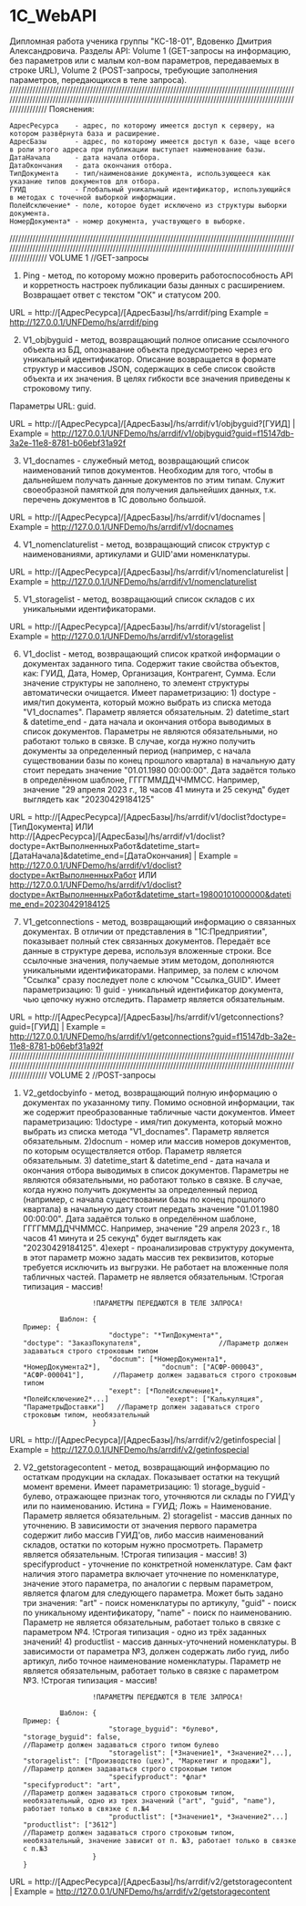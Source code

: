 # 1C_WebAPI
Дипломная работа ученика группы "КС-18-01", Вдовенко Дмитрия Александровича. 
Разделы API: Volume 1 (GET-запросы на информацию, без параметров или с малым кол-вом параметров, передаваемых в строке URL), Volume 2 (POST-запросы, требующие заполнения параметров, передающихся в теле запроса).
///////////////////////////////////////////////////////////////////////////////////////////////////////////////////////////////////////////////////////////////////////////////////////////////////////////////////
Пояснения:
	
	АдресРесурса 	- адрес, по которому имеется доступ к серверу, на котором развёрнута база и расширение.
	АдресБазы 		- адрес, по которому имеется доступ к базе, чаще всего в роли этого адреса при публикации выступает наименование базы.
	ДатаНачала 		- дата начала отбора.
	ДатаОкончания 	- дата окончания отбора.
	ТипДокумента	- тип/наименование документа, использующееся как указание типов документов для отбора.
	ГУИД 			- Глобальный уникальный идентификатор, использующийся в методах с точечной выборкой информации.
	ПолеИсключение* - поле, которое будет исключено из структуры выборки документа.
	НомерДокумента* - номер документа, участвующего в выборке.
///////////////////////////////////////////////////////////////////////////////////////////////////////////////////////////////////////////////////////////////////////////////////////////////////////////////////
VOLUME 1 //GET-запросы

1. Ping - метод, по которому можно проверить работоспособность API и корретность настроек публикации базы данных с расширением. Возвращает ответ с текстом "ОК" и статусом 200.

URL 	= http://[АдресРесурса]/[АдресБазы]/hs/arrdif/ping
Example	= http://127.0.0.1/UNFDemo/hs/arrdif/ping

2. V1_objbyguid - метод, возвращающий полное описание ссылочного объекта из БД, опознавание объекта предусмотрено через его уникальный идентификатор.
Описание возвращается в формате структур и массивов JSON, содержащих в себе список свойств объекта и их значения. В целях гибкости все значения приведены к строковому типу.
	
Параметры URL: guid.

URL		= http://[АдресРесурса]/[АдресБазы]/hs/arrdif/v1/objbyguid?[ГУИД] |
Example = http://127.0.0.1/UNFDemo/hs/arrdif/v1/objbyguid?guid=f15147db-3a2e-11e8-8781-b06ebf31a92f

3. V1_docnames - служебный метод, возвращающий список наименований типов документов. Необходим для того, чтобы в дальнейшем получать данные документов по этим типам.
Служит своеобразной памяткой для получения дальнейших данных, т.к. перечень документов в 1С довольно большой.

URL		= http://[АдресРесурса]/[АдресБазы]/hs/arrdif/v1/docnames |
Example = http://127.0.0.1/UNFDemo/hs/arrdif/v1/docnames

4. V1_nomenclaturelist - метод, возвращающий список структур с наименованиями, артикулами и GUID'ами номенклатуры.

URL 	= http://[АдресРесурса]/[АдресБазы]/hs/arrdif/v1/nomenclaturelist |
Example = http://127.0.0.1/UNFDemo/hs/arrdif/v1/nomenclaturelist

5. V1_storagelist - метод, возвращающий список складов с их уникальными идентификаторами.

URL 	= http://[АдресРесурса]/[АдресБазы]/hs/arrdif/v1/storagelist |
Example = http://127.0.0.1/UNFDemo/hs/arrdif/v1/storagelist

6. V1_doclist - метод, возвращающий список краткой информации о документах заданного типа.
Содержит такие свойства объектов, как: ГУИД, Дата, Номер, Организация, Контрагент, Сумма. Если значение структуры не заполнено, то элемент структуры автоматически очищается.
Имеет параметризацию: 	1) doctype - имя/тип документа, который можно выбрать из списка метода "V1_docnames". Параметр является обязательным.
						2) datetime_start & datetime_end - дата начала и окончания отбора выводимых в список документов. Параметры не являются обязательными, но работают только в связке. 
						В случае, когда нужно получить документы за определенный период (например, с начала существовании базы по конец прошлого квартала) в начальную дату стоит передать значение "01.01.1980 00:00:00".
						Дата задаётся только в определённом шаблоне, ГГГГММДДЧЧММСС. Например, значение "29 апреля 2023 г., 18 часов 41 минута и 25 секунд" будет выглядеть как "20230429184125"

URL		= http://[АдресРесурса]/[АдресБазы]/hs/arrdif/v1/doclist?doctype=[ТипДокумента] ИЛИ http://[АдресРесурса]/[АдресБазы]/hs/arrdif/v1/doclist?doctype=АктВыполненныхРабот&datetime_start=[ДатаНачала]&datetime_end=[ДатаОкончания] |
Example = http://127.0.0.1/UNFDemo/hs/arrdif/v1/doclist?doctype=АктВыполненныхРабот ИЛИ http://127.0.0.1/UNFDemo/hs/arrdif/v1/doclist?doctype=АктВыполненныхРабот&datetime_start=19800101000000&datetime_end=20230429184125 

7. V1_getconnections - метод, возвращающий информацию о связанных документах. В отличии от представления в "1С:Предприятии", показывает полный стек связанных документов.
Передаёт все данные в структуре дерева, используя вложенные строки. Все ссылочные значения, получаемые этим методом, дополняются уникальными идентификаторами. Например, за полем с ключом "Ссылка" сразу последует поле с ключом "Ссылка_GUID".
Имеет параметризацию:	1) guid - уникальный идентификатор документа, чью цепочку нужно отследить. Параметр является обязательным.

URL 	= http://[АдресРесурса]/[АдресБазы]/hs/arrdif/v1/getconnections?guid=[ГУИД] |
Example = http://127.0.0.1/UNFDemo/hs/arrdif/v1/getconnections?guid=f15147db-3a2e-11e8-8781-b06ebf31a92f
///////////////////////////////////////////////////////////////////////////////////////////////////////////////////////////////////////////////////////////////////////////////////////////////////////////////////
VOLUME 2 //POST-запросы

1. V2_getdocbyinfo - метод, возвращающий полную информацию о документах по указанному типу. Помимо основной информации, так же содержит преобразованные табличные части документов.
Имеет параметризацию: 	1)doctype - имя/тип документа, который можно выбрать из списка метода "V1_docnames". Параметр является обязательным.
						2)docnum - номер или массив номеров документов, по которым осуществляется отбор. Параметр является обязательным.
						3) datetime_start & datetime_end - дата начала и окончания отбора выводимых в список документов. Параметры не являются обязательными, но работают только в связке. 
						В случае, когда нужно получить документы за определенный период (например, с начала существовании базы по конец прошлого квартала) в начальную дату стоит передать значение "01.01.1980 00:00:00".
						Дата задаётся только в определённом шаблоне, ГГГГММДДЧЧММСС. Например, значение "29 апреля 2023 г., 18 часов 41 минута и 25 секунд" будет выглядеть как "20230429184125".
						4)exept - проанализировав структуру документа, в этот параметр можно задать массив тех реквизитов, которые требуется исключить из выгрузки. Не работает на вложенные поля табличных частей. Параметр не является обязательным. !Строгая типизация - массив!
						
						!ПАРАМЕТРЫ ПЕРЕДАЮТСЯ В ТЕЛЕ ЗАПРОСА!
						
				Шаблон:	{														Пример:	{	
							"doctype": "*ТипДокумента*",									"doctype": "ЗаказПокупателя",					//Параметр должен задаваться строго строковым типом
							"docnum": [*НомерДокумента1*, *НомерДокумента2*],				"docnum": ["АСФР-000043", "АСФР-000041"],		//Параметр должен задаваться строго строковым типом
							"exept": [*ПолеИсключение1*, *ПолеИсключение2*...] 				"exept": ["Калькуляция", "ПараметрыДоставки"]	//Параметр должен задаваться строго строковым типом, необязательный
						}	
						
URL		= http://[АдресРесурса]/[АдресБазы]/hs/arrdif/v2/getinfospecial |
Example = http://127.0.0.1/UNFDemo/hs/arrdif/v2/getinfospecial

2. V2_getstoragecontent - метод, возвращающий информацию по остаткам продукции на складах.
Показывает остатки на текущий момент времени.
Имеет параметризацию: 	1) storage_byguid - булево, отражающее признак того, уточняются ли склады по ГУИД'у или по наименованию. Истина = ГУИД; Ложь = Наименование. Параметр является обязательным.
						2) storagelist - массив данных по уточнению. В зависимости от значения первого параметра содержит либо массив ГУИД'ов, либо массив наименований складов, остатки по которым нужно просмотреть. Параметр является обязательным. !Строгая типизация - массив!
						3) specifyproduct - уточнение по конктретной номенклатуре. Сам факт наличия этого параметра включает уточнение по номенклатуре, значение этого параметра, по аналогии с первым параметром, является флагом для следующего параметра. 
						Может быть задано три значения: "art" - поиск номенклатуры по артикулу, "guid" - поиск по уникальному идентификатору, "name" - поиск по наименованию. Параметр не является обязательным, работает только в связке с параметром №4. !Строгая типизация - одно из трёх заданных значений!
						4) productlist - массив данных-уточнений номенклатуры. В зависимости от параметра №3, должен содержать либо гуид, либо артикул, либо точное наименование номенклатуры. Параметр не является обязательным, работает только в связке с параметром №3. !Строгая типизация - массив!
						
						!ПАРАМЕТРЫ ПЕРЕДАЮТСЯ В ТЕЛЕ ЗАПРОСА!
						
				Шаблон:	{															Пример:	{	
							"storage_byguid": *булево*,											"storage_byguid": false,											//Параметр должен задаваться строго типом булево
 							"storagelist": [*Значение1*, *Значение2*...],						"storagelist": ["Производство (цех)", "Маркетинг и продажи"],		//Параметр должен задаваться строго строковым типом
							"specifyproduct": *флаг* 											"specifyproduct": "art",											//Параметр должен задаваться строго строковым типом, необязательный, одно из трех значений ("art", "guid", "name"), работает только в связке с п.№4
							"productlist": [*Значение1*, *Значение2"...]						"productlist": ["3612"]												//Параметр должен задаваться строго строковым типом, необязательный, значение зависит от п. №3, работает только в связке с п.№3
						}																	}
						
URL 	= http://[АдресРесурса]/[АдресБазы]/hs/arrdif/v2/getstoragecontent |
Example = http://127.0.0.1/UNFDemo/hs/arrdif/v2/getstoragecontent
